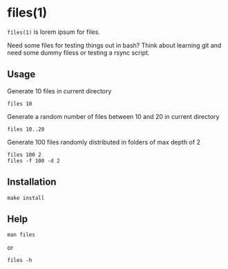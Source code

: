 # files(1)

`files(1)` is lorem ipsum for files. 

Need some files for testing things out in bash? Think about learning git
and need some dummy filess or testing a rsync script.

## Usage

Generate 10 files in current directory

    files 10

Generate a random number of files between 10 and 20 in current directory

    files 10..20

Generate 100 files randomly distributed in folders of max depth of 2

    files 100 2
    files -f 100 -d 2

## Installation

    make install

## Help

    man files

or

    files -h
